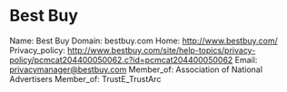 
# Best Buy

Name: Best Buy
Domain: bestbuy.com
Home: http://www.bestbuy.com/
Privacy_policy: http://www.bestbuy.com/site/help-topics/privacy-policy/pcmcat204400050062.c?id=pcmcat204400050062
Email: privacymanager@bestbuy.com
Member_of: Association of National Advertisers
Member_of: TrustE_TrustArc
